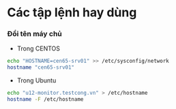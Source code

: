 # Các tập lệnh hay dùng
### Đổi tên máy chủ
- Trong CENTOS
```sh
echo "HOSTNAME=cen65-srv01" >> /etc/sysconfig/network
hostname "cen65-srv01"
```
- Trong Ubuntu
```sh
echo "u12-monitor.testcong.vn" > /etc/hostname
hostname -F /etc/hostname
```
